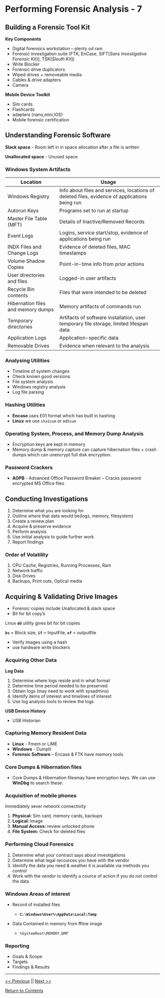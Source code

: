 # Performing Forensic Analysis  - 7

## Building a Forensic Tool Kit  

**Key Components**
 -  Digital forensics workstation – plenty od ram
 - Forensic investigation suite (FTK, EnCase, SIFT[*Sans Investigative Forensic Kit)*], TSK[*Sleuth Kit*])
 - Write Blocker
 - Forensic drive duplicators
 - Wiped drives + removeable media
 - Cables & drive adapters
 - Camera
 
**Mobile Device Toolkit**
 - Sim cards
 - Flashcards
 - adapters (nano,mini,IOS)
 - Mobile forensic certification
 
## Understanding Forensic Software

**Slack space** - Room left in in space allocation after a file is written  

**Unallocated space** - Unused space  

### Windows System Artifacts
|Location|Usage|
|------------|-----|
|Windows Registry|Info about files and services, locations of deleted files, evidence of applications being run|
|Autorun Keys|Programs set to run at startup|
|Master File Table (MFT)|Details of Inactive/Removed Records|
|Event Logs|Logins, service start/stop, evidence of applications being run|
|INDX Files and Change Logs|Evidence of deleted files, MAC timestamps|
|Volume Shadow Copies|Point-in-time info from prior actions|
|User directories and files|Logged-in user artifacts|
|Recycle Bin contents|Files that were intended to be deleted|
|Hibernation files and memory dumps|	Memory artifacts of commands run|
|Temporary directories|Artifacts of software installation, user temporary file storage, limited lifespan data|
|Application Logs|Application-specific data|
|Removable Drives|Evidence when relevant to the analysis|


### Analysing Utilities

 - Timeline of system changes
 - Check known good versions
 - File system analysis
 - Windows registry analysis
 - Log file parsing 
 
### Hashing Utilities

 - **Encase** uses E01 format which has built in hashing
 - **Linux** we use <code>sha1sum</code> or <code>md5sum</code>
 
### Operating System, Process, and Memory Dump Analysis

 - Encryption keys are kept in memory
 - Memory dump & memory capture can capture hibernation files + crash dumps which can unencrypt full disk encryption.
 
### Password Crackers

 - **AOPB** - Advanced Office Password Breaker – Cracks password encrypted MS Office files

## Conducting Investigations

1.	Determine what you are looking for 
2.	Outline where that data would be(logs, memory, filesystem)
3.	Create a review plan
4.	Acquire & preserve evidence
5.	Perform analysis
6.	Use initial analysis to guide further work
7.	Report findings

### Order of Volatility

1.	CPU Cache, Registries, Running Processes, Ram
2.	Network traffic
3.	Disk Drives
4.	Backups, Print outs, Optical media

## Acquiring & Validating Drive Images

 - Forensic copies include Unallocated & slack space
 - Bit for bit copy’s  
 
Linux <code>**dd**</code> utility gives bit for bit copies  

<code>**bs**</code> = Block size, <code>**if**</code> = InputFile, <code>**of**</code> = outputfile  

 - Verify images using a hash
 - use hardware write blockers  
 
### Acquiring Other Data

**Log Data**  
1.	Determine where logs reside and in what format
2.	Determine time period needed to be preserved 
3.	Obtain logs (may need to work with sysadmins)
4.	Identify items of interest and timelines of interest
5.	Use log analysis tools to review the logs

**USB Device History**  
-	USB Historian

### Capturing Memory Resident Data

 - **Linux** - Fmem or LiME
 - **Windows** - DumpIt
 - **Forensic Software** – Encase & FTK have memory tools
 
### Core Dumps & Hibernation files 
 - Core Dumps & Hibernation filesmay have encryption keys. We can use **WinDbg** to search these.  

### Acquisition of mobile phones

Immediately sever network connectivity  
1.	**Physical:** Sim card, memory cards, backups
2.	**Logical:** Image
3.	**Manual Access:** review unlocked phone
4.	**File System:** Check for deleted files

### Performing Cloud Forensics

1. Determine what your contract says about investigations
2. Determine what legal recources you have with the vendor
3. Identify the data you need & weather it is available via methods you control
4. Work with the vendor to identify a cource of action if you do not control the data

### Windows Areas of interest

 - Record of installed files
   - <code>**C:\Windows\%User%\AppData\Local\Temp**</code>

 - Data Contained in memory from ffline image
   - <code>%SystemRoot\MEMORY.DMP</code>

### Reporting
 - Goals & Scope
 - Targets
 - Findings & Results

____________________

<a href="https://github.com/ReefMeeter/CySA/blob/master/06.%20Analysing%20Symptoms%20for%20Incident%20Response.md"><< Previous</a> || <a href="https://github.com/ReefMeeter/CySA/blob/master/08.%20Recovery%20%26%20Post-Incident%20Response.md">Next >></a>  


<a href="https://github.com/ReefMeeter/CySA/blob/master/README.md">Return to Contents</a>

